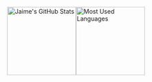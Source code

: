 <img alt="Jaime's GitHub Stats" height="160em"  src="https://github-readme-stats.vercel.app/api?username=Snakzx-C&theme=material-palenight&show_icons=true"><img alt="Most Used Languages" height="160em" src="https://github-readme-stats.vercel.app/api/top-langs/?username=Snakzx-C&hide=html&layout=compact&theme=material-palenight">
